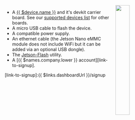 <img style="float: right;padding-left: 10px;" src="/img/jetson-nano-emmc/jetson-nano-emmc.jpg" width="30%">

* A [{{ $device.name }}](https://developer.nvidia.com/embedded/jetson-nano) and it's devkit carrier board. See our [supported devices list][supportedDevicesList] for other boards.
* A micro USB cable to flash the device.
* A compatible power supply.
* An ethernet cable (the Jetson Nano eMMC module does not include WiFi but it can be added via an optional USB dongle).
* The [Jetson-Flash](https://github.com/balena-os/jetson-flash) utility.
* A [{{ $names.company.lower }} account][link-to-signup].

[supportedDevicesList]:/reference/hardware/devices/
[link-to-signup]:{{ $links.dashboardUrl }}/signup
